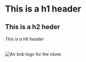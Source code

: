 # This is a h1 header
## This is a h2 heder
###### This is a h6 header

![Air bnb logo for the clone](https://s3.amazonaws.com/alx-intranet.hbtn.io/uploads/medias/2018/6/65f4a1dd9c51265f49d0.png?X-Amz-Algorithm=AWS4-HMAC-SHA256&X-Amz-Credential=AKIARDDGGGOUSBVO6H7D%2F20231205%2Fus-east-1%2Fs3%2Faws4_request&X-Amz-Date=20231205T165134Z&X-Amz-Expires=86400&X-Amz-SignedHeaders=host&X-Amz-Signature=ed11407bf7485773c1f6821ccbbfa9dd881b802344eaa376b854fdff123cf206)
